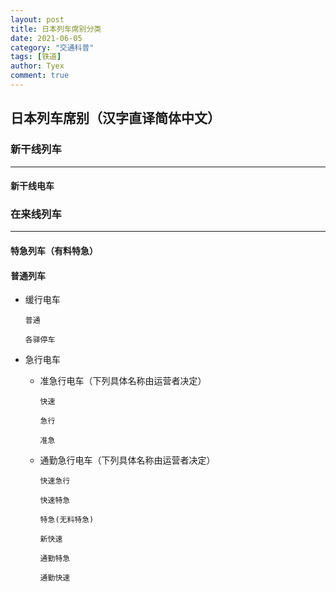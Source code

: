 ```yaml
---
layout: post
title: 日本列车席别分类
date: 2021-06-05
category: "交通科普"
tags: [铁道]
author: Tyex
comment: true
---
```


## 日本列车席别（汉字直译简体中文）

### 新干线列车

---

#### 新干线电车


### 在来线列车

---

#### 特急列车（有料特急）

#### 普通列车

- 缓行电车

      普通

      各驿停车

- 急行电车

    - 准急行电车（下列具体名称由运营者决定）

          快速

          急行

          准急

    - 通勤急行电车（下列具体名称由运营者决定）

          快速急行

          快速特急

          特急(无料特急)

          新快速

          通勤特急

          通勤快速